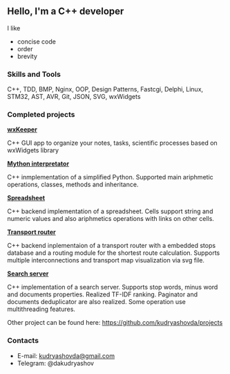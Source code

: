 ## Hello, I'm a C++ developer

I like
- concise code
- order
- brevity

### Skills and Tools
C++, TDD, BMP, Nginx, OOP, Design Patterns, Fastcgi, Delphi, Linux, STM32, AST, AVR, Git, JSON, SVG, wxWidgets

### Completed projects

[**wxKeeper**](https://kudryashovda.github.io/keeper/)

C++ GUI app to organize your notes, tasks, scientific processes based on wxWidgets library

[**Mython interpretator**](https://github.com/kudryashovda/mython)

C++ inmplementation of a simplified Python. Supported main ariphmetic operations, classes, methods and inheritance.

[**Spreadsheet**](https://github.com/kudryashovda/spreadsheet)

C++ backend implementation of a spreadsheet. Cells support string and numeric values and also ariphmetics operations with links on other cells. 

[**Transport router**](https://github.com/kudryashovda/transport_router)

C++ backend inplementaion of a transport router with a embedded stops database and a routing module for the shortest route calculation. Supports multiple interconnections and transport map visualization via svg file.

[**Search server**](https://github.com/kudryashovda/search_server)

C++ implementation of a search server. Supports stop words, minus word and documents properties. Realized TF-IDF ranking. Paginator and documents deduplicator are also realized. Some operation use multithreading features.



Other project can be found here: https://github.com/kudryashovda/projects

### Contacts
- E-mail: kudryashovda@gmail.com
- Telegram: @dakudryashov
